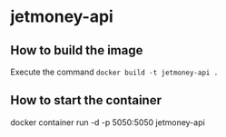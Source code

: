 # jetmoney-api

## How to build the image

Execute the command `docker build -t jetmoney-api .`

## How to start the container

docker container run -d -p 5050:5050 jetmoney-api
